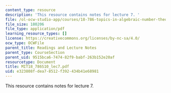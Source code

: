 ```yaml
---
content_type: resource
description: 'This resource contains notes for lecture 7. '
file: /ol-ocw-studio-app/courses/18-786-topics-in-algebraic-number-theory-spring-2010/e323808fdea78512f392434b41e68981_MIT18_786S10_lec7.pdf
file_size: 180206
file_type: application/pdf
learning_resource_types: []
license: https://creativecommons.org/licenses/by-nc-sa/4.0/
ocw_type: OCWFile
parent_title: Readings and Lecture Notes
parent_type: CourseSection
parent_uid: 9515bca6-7474-82f9-babf-263b152e20af
resourcetype: Document
title: MIT18_786S10_lec7.pdf
uid: e323808f-dea7-8512-f392-434b41e68981
---
```

This resource contains notes for lecture 7. 
